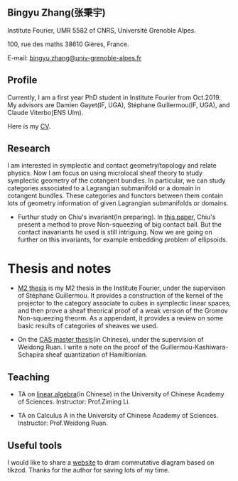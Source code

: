 ## Bingyu Zhang(张秉宇)

Institute Fourier, UMR 5582 of CNRS, Université Grenoble Alpes.

100, rue des maths 38610 Gières, France.

E-mail: bingyu.zhang@univ-grenoble-alpes.fr

## Profile

Currently, I am a first year PhD student in Institute Fourier from Oct.2019. My advisors are Damien Gayet(IF, UGA), Stéphane Guillermou(IF, UGA), and Claude Viterbo(ENS Ulm).

Here is my [CV](CV.pdf).

## Research

I am interested in symplectic and contact geometry/topology and relate physics.  Now I am focus on using microlocal sheaf theory to study symplectic geometry of the cotangent bundles. In particular, we can study categories associated to a Lagrangian submanifold or a domain in cotangent bundles. These categories and functors between them contain lots of geometry information of given Lagrangian submanifolds or domains.

- Furthur study on Chiu's invariant(In preparing). In [this paper](https://arxiv.org/abs/1405.1178), Chiu's present a method to prove Non-squeezing of big contact ball. But the contact inavariants he used is still intriguing. Now we are going on further on this invariants, for example embedding problem of ellipsoids.

# Thesis and notes

- [M2 thesis](M2_thesis.pdf) is my M2 thesis in the Institute Fourier, under the supervison of Stéphane Guillermou. It provides a construction of the kernel of the projector to the category associate to cubes in symplectic linear spaces, and then prove a sheaf theorical proof of a weak version of the Gromov Non-squeezing theorm. As a appendant, it provides a review on some basic results of categories of sheaves we used.

- On the [CAS master thesis](CAS_Thesis.pdf)(in Chinese), under the supervision of Weidong Ruan. I write a note on the proof of the Guillermou-Kashiwara-Schapira sheaf quantization of Hamiltionian.

## Teaching

- TA on [linear algebra](http://www.mmrc.iss.ac.cn/~zmli/LinearAlgebra2017.html)(in Chinese) in the University of Chinese Academy of Sciences. Instructor: Prof.Ziming Li. 

- TA on Calculus A in the University of Chinese Academy of Sciences. Instructor: Prof.Weidong Ruan. 



## Useful tools

I would like to share a [website](https://tikzcd.yichuanshen.de/) to dram commutative diagram based on tikzcd. Thanks for the author for saving lots of my time.
